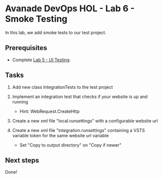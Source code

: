 # Avanade DevOps HOL - Lab 6 - Smoke Testing

In this lab, we add smoke tests to our test project.

## Prerequisites

- Complete [Lab 5 - UI Testing](lab-5-ui-testing.md).

## Tasks

1. Add new class IntegrationTests to the test project

1. Implement an integration test that checks if your website is up and running
   - Hint: WebRequest.CreateHttp

1. Create a new xml file "local.runsettings" with a configurable website url

1. Create a new xml file "integration.runsettings" containing a VSTS variable token for the same website url variable
   - Set "Copy to output directory" on "Copy if newer"

## Next steps

Done!